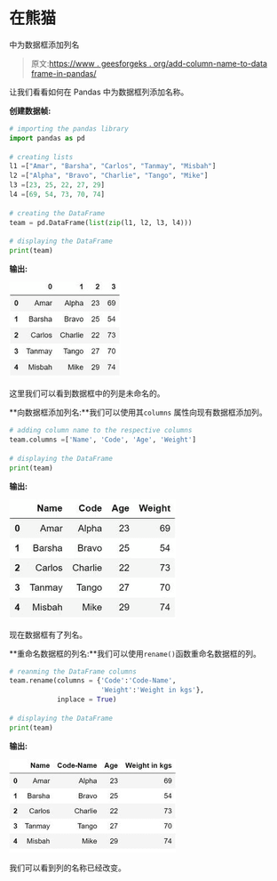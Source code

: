 # 在熊猫

中为数据框添加列名

> 原文:[https://www . geesforgeks . org/add-column-name-to-data frame-in-pandas/](https://www.geeksforgeeks.org/add-column-names-to-dataframe-in-pandas/)

让我们看看如何在 Pandas 中为数据框列添加名称。

**创建数据帧:**

```py
# importing the pandas library
import pandas as pd

# creating lists
l1 =["Amar", "Barsha", "Carlos", "Tanmay", "Misbah"]
l2 =["Alpha", "Bravo", "Charlie", "Tango", "Mike"]
l3 =[23, 25, 22, 27, 29]
l4 =[69, 54, 73, 70, 74]

# creating the DataFrame
team = pd.DataFrame(list(zip(l1, l2, l3, l4))) 

# displaying the DataFrame
print(team)
```

**输出:**

[![](img/ce960a22713b94ebb9dcaa6b4f41d50d.png)](https://media.geeksforgeeks.org/wp-content/uploads/20200712151207/Data-200x173.jpg)

这里我们可以看到数据框中的列是未命名的。

**向数据框添加列名:**我们可以使用其`columns` 属性向现有数据框添加列。

```py
# adding column name to the respective columns
team.columns =['Name', 'Code', 'Age', 'Weight']

# displaying the DataFrame
print(team)
```

**输出:**

[![](img/e311033c2f79b50743fe0c308a03edaf.png)](https://media.geeksforgeeks.org/wp-content/uploads/20200712151004/Data-300x216.jpg)

现在数据框有了列名。

**重命名数据框的列名:**我们可以使用`rename()`函数重命名数据框的列。

```py
# reanming the DataFrame columns
team.rename(columns = {'Code':'Code-Name', 
                       'Weight':'Weight in kgs'}, 
            inplace = True)

# displaying the DataFrame
print(team)
```

**输出:**

[![](img/2f6f4c09e5d13d3233b341cb1624cc9c.png)](https://media.geeksforgeeks.org/wp-content/uploads/20200712151310/22-300x168.jpg)

我们可以看到列的名称已经改变。